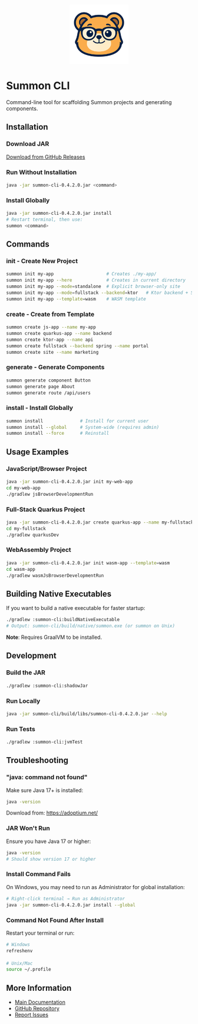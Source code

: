 <p align="center">
  <img src="../assets/summon-logo.png" alt="Summon logo" width="160" />
</p>

# Summon CLI

Command-line tool for scaffolding Summon projects and generating components.

## Installation

### Download JAR

[Download from GitHub Releases](https://github.com/codeyousef/summon/releases)

### Run Without Installation

```bash
java -jar summon-cli-0.4.2.0.jar <command>
```

### Install Globally

```bash
java -jar summon-cli-0.4.2.0.jar install
# Restart terminal, then use:
summon <command>
```

## Commands

### init - Create New Project

```bash
summon init my-app                    # Creates ./my-app/
summon init my-app --here             # Creates in current directory  
summon init my-app --mode=standalone  # Explicit browser-only site
summon init my-app --mode=fullstack --backend=ktor   # Ktor backend + Summon UI
summon init my-app --template=wasm    # WASM template
```

### create - Create from Template

```bash
summon create js-app --name my-app
summon create quarkus-app --name backend
summon create ktor-app --name api
summon create fullstack --backend spring --name portal
summon create site --name marketing
```

### generate - Generate Components

```bash
summon generate component Button
summon generate page About
summon generate route /api/users
```

### install - Install Globally

```bash
summon install              # Install for current user
summon install --global     # System-wide (requires admin)
summon install --force      # Reinstall
```

## Usage Examples

### JavaScript/Browser Project

```bash
java -jar summon-cli-0.4.2.0.jar init my-web-app
cd my-web-app
./gradlew jsBrowserDevelopmentRun
```

### Full-Stack Quarkus Project

```bash
java -jar summon-cli-0.4.2.0.jar create quarkus-app --name my-fullstack
cd my-fullstack
./gradlew quarkusDev
```

### WebAssembly Project

```bash
java -jar summon-cli-0.4.2.0.jar init wasm-app --template=wasm
cd wasm-app
./gradlew wasmJsBrowserDevelopmentRun
```

## Building Native Executables

If you want to build a native executable for faster startup:

```bash
./gradlew :summon-cli:buildNativeExecutable
# Output: summon-cli/build/native/summon.exe (or summon on Unix)
```

**Note**: Requires GraalVM to be installed.

## Development

### Build the JAR

```bash
./gradlew :summon-cli:shadowJar
```

### Run Locally

```bash
java -jar summon-cli/build/libs/summon-cli-0.4.2.0.jar --help
```

### Run Tests

```bash
./gradlew :summon-cli:jvmTest
```

## Troubleshooting

### "java: command not found"

Make sure Java 17+ is installed:
```bash
java -version
```

Download from: https://adoptium.net/

### JAR Won't Run

Ensure you have Java 17 or higher:
```bash
java -version
# Should show version 17 or higher
```

### Install Command Fails

On Windows, you may need to run as Administrator for global installation:
```bash
# Right-click terminal → Run as Administrator
java -jar summon-cli-0.4.2.0.jar install --global
```

### Command Not Found After Install

Restart your terminal or run:
```bash
# Windows
refreshenv

# Unix/Mac
source ~/.profile
```

## More Information

- [Main Documentation](../README.md)
- [GitHub Repository](https://github.com/codeyousef/summon)
- [Report Issues](https://github.com/codeyousef/summon/issues)
